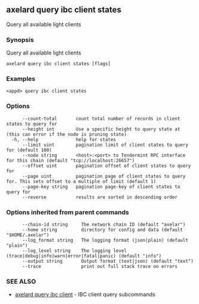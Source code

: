 ## axelard query ibc client states

Query all available light clients

### Synopsis

Query all available light clients

```
axelard query ibc client states [flags]
```

### Examples

```
<appd> query ibc client states
```

### Options

```
      --count-total       count total number of records in client states to query for
      --height int        Use a specific height to query state at (this can error if the node is pruning state)
  -h, --help              help for states
      --limit uint        pagination limit of client states to query for (default 100)
      --node string       <host>:<port> to Tendermint RPC interface for this chain (default "tcp://localhost:26657")
      --offset uint       pagination offset of client states to query for
      --page uint         pagination page of client states to query for. This sets offset to a multiple of limit (default 1)
      --page-key string   pagination page-key of client states to query for
      --reverse           results are sorted in descending order
```

### Options inherited from parent commands

```
      --chain-id string     The network chain ID (default "axelar")
      --home string         directory for config and data (default "$HOME/.axelar")
      --log_format string   The logging format (json|plain) (default "plain")
      --log_level string    The logging level (trace|debug|info|warn|error|fatal|panic) (default "info")
      --output string       Output format (text|json) (default "text")
      --trace               print out full stack trace on errors
```

### SEE ALSO

* [axelard query ibc client](axelard_query_ibc_client.md)	 - IBC client query subcommands

